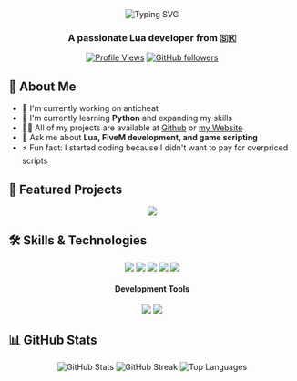 <div align="center">
  <img src="https://readme-typing-svg.herokuapp.com?font=Fira+Code&size=27&duration=3000&pause=1000&color=2F81F7&center=true&vCenter=true&width=435&lines=Hi+there%2C+I'm+f1f+%F0%9F%91%8B;Lua+Developer;FiveM+Enthusiast;Always+learning+new+things" alt="Typing SVG" />
</div>

<h3 align="center">A passionate Lua developer from  🇸🇰</h3>

<div align="center">

[![Profile Views](https://komarev.com/ghpvc/?username=f1fSK&label=Profile%20views&color=0e75b6&style=flat)](https://github.com/f1fSK)
[![GitHub followers](https://img.shields.io/github/followers/f1fSK?label=Followers&style=social)](https://github.com/f1fSK?tab=followers)

</div>

## 🧐 About Me

- 🔭 I'm currently working on anticheat
- 🌱 I'm currently learning **Python** and expanding my skills
- 👨‍💻 All of my projects are available at [Github](https://github.com/f1fSK) or [my Website](https://f1fsk.github.io)
- 💬 Ask me about **Lua, FiveM development, and game scripting**
- ⚡ Fun fact: I started coding because I didn't want to pay for overpriced scripts

## 🚀 Featured Projects

<div align="center">
  <a href="https://github.com/f1fSK/txadminlogs">
    <img src="https://github-readme-stats.vercel.app/api/pin/?username=f1fSK&repo=txadminlogs&theme=dark" />
  </a>
</div>

## 🛠️ Skills & Technologies

<div align="center">
  <img src="https://img.shields.io/badge/Lua-2C2D72?style=for-the-badge&logo=lua&logoColor=white" />
  <img src="https://img.shields.io/badge/JavaScript-F7DF1E?style=for-the-badge&logo=javascript&logoColor=black" />
  <img src="https://img.shields.io/badge/HTML5-E34F26?style=for-the-badge&logo=html5&logoColor=white" />
  <img src="https://img.shields.io/badge/CSS3-1572B6?style=for-the-badge&logo=css3&logoColor=white" />
  <img src="https://img.shields.io/badge/Python-3776AB?style=for-the-badge&logo=python&logoColor=white" />
</div>

<h4 align="center">Development Tools</h4>
<div align="center">
  <img src="https://img.shields.io/badge/VSCode-007ACC?style=for-the-badge&logo=visual-studio-code&logoColor=white" />
  <img src="https://img.shields.io/badge/GitHub-181717?style=for-the-badge&logo=github&logoColor=white" />
</div>

## 📊 GitHub Stats

<div align="center">
  <img src="https://github-readme-stats.vercel.app/api?username=f1fSK&show_icons=true&theme=dark" alt="GitHub Stats" />
  <img src="https://github-readme-streak-stats.herokuapp.com/?user=f1fSK&theme=dark" alt="GitHub Streak" />
  <img src="https://github-readme-stats.vercel.app/api/top-langs/?username=f1fSK&layout=compact&theme=dark" alt="Top Languages" />
</div>

